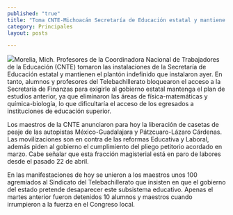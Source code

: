 ```yaml
---
published: "true"
title: "Toma CNTE-Michoacán Secretaría de Educación estatal y mantiene plantón indefinido"
category: Principales
layout: posts

---
```


![](http://i.imgur.com/XQpfZ0Xm.jpg)Morelia, Mich. Profesores de la Coordinadora Nacional de Trabajadores de la Educación (CNTE) tomaron las instalaciones de la Secretaría de Educación estatal y mantienen el plantón indefinido que instalaron ayer. En tanto, alumnos y profesores del Telebachillerato bloquearon el acceso a la Secretaría de Finanzas para exigirle al gobierno estatal mantenga el plan de estudios anterior, ya que eliminaron las áreas de física-matemáticas y química-biología, lo que dificultaría el acceso de los egresados a instituciones de educación superior.




Los maestros de la CNTE anunciaron para hoy la liberación de casetas de peaje de las autopistas México-Guadalajara y Pátzcuaro-Lázaro Cárdenas. Las movilizaciones son en contra de las reformas Educativa y Laboral, además piden al gobierno el cumplimiento del pliego petitorio acordado en marzo. Cabe señalar que esta fracción magisterial está en paro de labores desde el pasado 22 de abril.

 

En las manifestaciones de hoy se unieron a los maestros unos 100 agremiados al Sindicato del Telebachillerato que insisten en que el gobierno del estado pretende desaparecer este subsistema educativo. Apenas el martes anterior fueron detenidos 10 alumnos y maestros cuando irrumpieron a la fuerza en el Congreso local.
